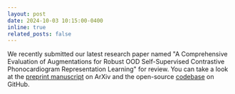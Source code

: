 ```yaml
---
layout: post
date: 2024-10-03 10:15:00-0400
inline: true
related_posts: false
---
```


We recently submitted our latest research paper named "A Comprehensive Evaluation of Augmentations for Robust OOD Self-Supervised Contrastive Phonocardiogram Representation Learning" for review. You can take a look at the [preprint manuscript](https://arxiv.org/abs/2312.00502) on ArXiv and the open-source 
[codebase](https://github.com/aristotelisballas/listen2yourheart/) on GitHub.  

